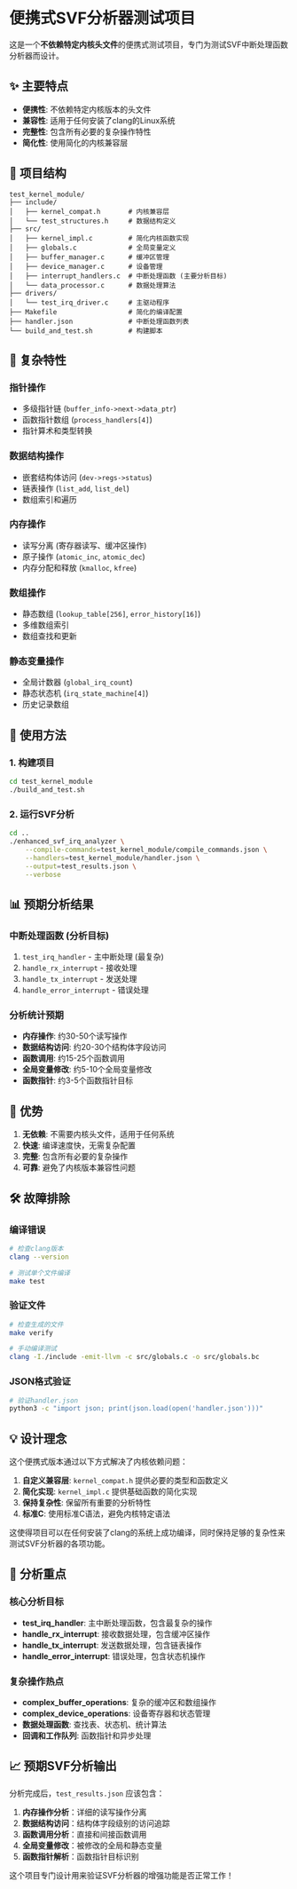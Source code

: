 # 便携式SVF分析器测试项目

这是一个**不依赖特定内核头文件**的便携式测试项目，专门为测试SVF中断处理函数分析器而设计。

## ✨ 主要特点

- **便携性**: 不依赖特定内核版本的头文件
- **兼容性**: 适用于任何安装了clang的Linux系统
- **完整性**: 包含所有必要的复杂操作特性
- **简化性**: 使用简化的内核兼容层

## 📁 项目结构

```
test_kernel_module/
├── include/
│   ├── kernel_compat.h       # 内核兼容层
│   └── test_structures.h     # 数据结构定义
├── src/
│   ├── kernel_impl.c         # 简化内核函数实现
│   ├── globals.c             # 全局变量定义
│   ├── buffer_manager.c      # 缓冲区管理
│   ├── device_manager.c      # 设备管理
│   ├── interrupt_handlers.c  # 中断处理函数 (主要分析目标)
│   └── data_processor.c      # 数据处理算法
├── drivers/
│   └── test_irq_driver.c     # 主驱动程序
├── Makefile                  # 简化的编译配置
├── handler.json              # 中断处理函数列表
└── build_and_test.sh         # 构建脚本
```

## 🔧 复杂特性

### 指针操作
- 多级指针链 (`buffer_info->next->data_ptr`)
- 函数指针数组 (`process_handlers[4]`)
- 指针算术和类型转换

### 数据结构操作
- 嵌套结构体访问 (`dev->regs->status`)
- 链表操作 (`list_add`, `list_del`)
- 数组索引和遍历

### 内存操作
- 读写分离 (寄存器读写、缓冲区操作)
- 原子操作 (`atomic_inc`, `atomic_dec`)
- 内存分配和释放 (`kmalloc`, `kfree`)

### 数组操作
- 静态数组 (`lookup_table[256]`, `error_history[16]`)
- 多维数组索引
- 数组查找和更新

### 静态变量操作
- 全局计数器 (`global_irq_count`)
- 静态状态机 (`irq_state_machine[4]`)
- 历史记录数组

## 🚀 使用方法

### 1. 构建项目
```bash
cd test_kernel_module
./build_and_test.sh
```

### 2. 运行SVF分析
```bash
cd ..
./enhanced_svf_irq_analyzer \
    --compile-commands=test_kernel_module/compile_commands.json \
    --handlers=test_kernel_module/handler.json \
    --output=test_results.json \
    --verbose
```

## 📊 预期分析结果

### 中断处理函数 (分析目标)
1. `test_irq_handler` - 主中断处理 (最复杂)
2. `handle_rx_interrupt` - 接收处理
3. `handle_tx_interrupt` - 发送处理  
4. `handle_error_interrupt` - 错误处理

### 分析统计预期
- **内存操作**: 约30-50个读写操作
- **数据结构访问**: 约20-30个结构体字段访问
- **函数调用**: 约15-25个函数调用
- **全局变量修改**: 约5-10个全局变量修改
- **函数指针**: 约3-5个函数指针目标

## 🔧 优势

1. **无依赖**: 不需要内核头文件，适用于任何系统
2. **快速**: 编译速度快，无需复杂配置
3. **完整**: 包含所有必要的复杂操作
4. **可靠**: 避免了内核版本兼容性问题

## 🛠️ 故障排除

### 编译错误
```bash
# 检查clang版本
clang --version

# 测试单个文件编译
make test
```

### 验证文件
```bash
# 检查生成的文件
make verify

# 手动编译测试
clang -I./include -emit-llvm -c src/globals.c -o src/globals.bc
```

### JSON格式验证
```bash
# 验证handler.json
python3 -c "import json; print(json.load(open('handler.json')))"
```

## 💡 设计理念

这个便携式版本通过以下方式解决了内核依赖问题：

1. **自定义兼容层**: `kernel_compat.h` 提供必要的类型和函数定义
2. **简化实现**: `kernel_impl.c` 提供基础函数的简化实现
3. **保持复杂性**: 保留所有重要的分析特性
4. **标准C**: 使用标准C语法，避免内核特定语法

这使得项目可以在任何安装了clang的系统上成功编译，同时保持足够的复杂性来测试SVF分析器的各项功能。

## 🔬 分析重点

### 核心分析目标
- **test_irq_handler**: 主中断处理函数，包含最复杂的操作
- **handle_rx_interrupt**: 接收数据处理，包含缓冲区操作
- **handle_tx_interrupt**: 发送数据处理，包含链表操作
- **handle_error_interrupt**: 错误处理，包含状态机操作

### 复杂操作热点
- **complex_buffer_operations**: 复杂的缓冲区和数组操作
- **complex_device_operations**: 设备寄存器和状态管理
- **数据处理函数**: 查找表、状态机、统计算法
- **回调和工作队列**: 函数指针和异步处理

## 📈 预期SVF分析输出

分析完成后，`test_results.json` 应该包含：

1. **内存操作分析**：详细的读写操作分离
2. **数据结构访问**：结构体字段级别的访问追踪
3. **函数调用分析**：直接和间接函数调用
4. **全局变量修改**：被修改的全局和静态变量
5. **函数指针解析**：函数指针目标识别

这个项目专门设计用来验证SVF分析器的增强功能是否正常工作！
